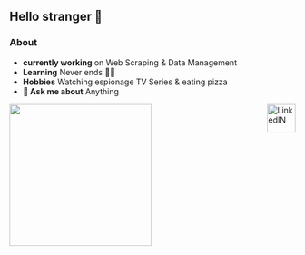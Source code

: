 ## Hello stranger 👋 


                                                                                                                                               
                                                                                                                                              
### About
- **currently working** on Web Scraping & Data Management
- **Learning** Never ends 👨‍💻
- **Hobbies** Watching espionage TV Series & eating pizza
- **💬 Ask me about** Anything
                                                                                                                                                                      
                                                                                                                                                                               
<div   >
    <img   align="left" src="https://octodex.github.com/images/pythocat.png" width=250" height="250" />
</div>

<a  href="https://www.linkedin.com/in/guillermovillois/" >
                  <img  align="right" alt="LinkedIN" src="https://www.flaticon.com/svg/static/icons/svg/1409/1409945.svg" width=50" height="50">
         </a>                           
<!--
**guillermovillois/guillermovillois** is a ✨ _special_ ✨ repository because its `README.md` (this file) appears on your GitHub profile.

Here are some ideas to get you started:

- 🔭 I’m currently working on ...
- 🌱 I’m currently learning ...
- 👯 I’m looking to collaborate on ...
- 🤔 I’m looking for help with ...
- 💬 Ask me about ...
- 📫 How to reach me: ...
- 😄 Pronouns: ...
- ⚡ Fun fact: ...
-->

